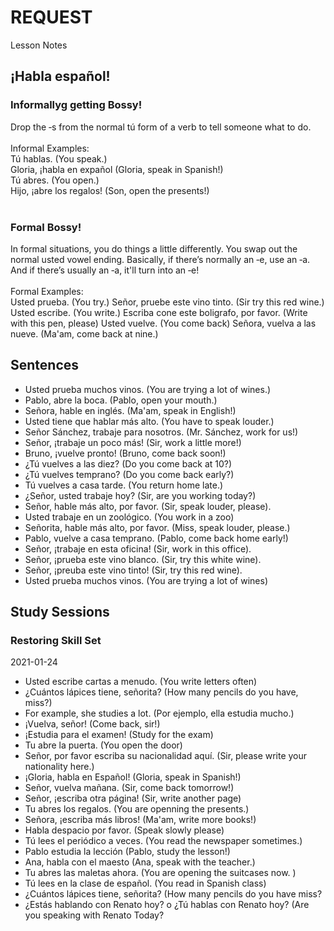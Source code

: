 # REQUEST
Lesson Notes <br>

## ¡Habla español!<br>

### Informallyg getting Bossy!<br>
Drop the ‑s from the normal tú form of a verb to tell someone what to do. <br>
<br>
Informal Examples: <br>
    Tú hablas. (You speak.) <br>
    Gloria, ¡habla en expañol (Gloria, speak in Spanish!) <br>
    Tú abres.  (You open.)<br>
    Hijo, ¡abre los regalos! (Son, open the presents!) <br>
    <br>
    
### Formal Bossy! <br>
In formal situations, you do things a little differently. You swap out the normal usted vowel ending. Basically, if there’s normally an ‑e, use an ‑a. And if there’s usually an ‑a, it'll turn into an ‑e!<br>
<br>
Formal Examples: <br>
    Usted prueba. (You try.) 
    Señor, pruebe este vino tinto.  (Sir try this red wine.) 
    Usted escribe. (You write.)
    Escriba cone este boligrafo, por favor. (Write with this pen, please)
    Usted vuelve. (You come back)
    Señora, vuelva a las nueve. (Ma'am, come back at nine.)
    

## Sentences  
* Usted prueba muchos vinos. (You are trying a lot of wines.)
* Pablo, abre la boca. (Pablo, open your mouth.)
* Señora, hable en inglés. (Ma'am, speak in English!) 
* Usted tiene que hablar más alto. (You have to speak louder.) 
* Señor Sánchez, trabaje para nosotros. (Mr. Sánchez, work for us!) 
* Señor, ¡trabaje un poco más! (Sir, work a little more!)
* Bruno, ¡vuelve pronto! (Bruno, come back soon!) 
* ¿Tú vuelves a las diez? (Do you come back at 10?) 
* ¿Tú vuelves temprano? (Do you come back early?) 
* Tú vuelves a casa tarde. (You return home late.) 
* ¿Señor, usted trabaje hoy?  (Sir, are you working today?)
* Señor, hable más alto, por favor. (Sir, speak louder, please).
* Usted trabaje en un zoológico. (You work in a zoo) 
* Señorita, hable más alto, por favor. (Miss, speak louder, please.) 
* Pablo, vuelve a casa temprano. (Pablo, come back home early!) 
* Señor, ¡trabaje en esta oficina! (Sir, work in this office). 
* Señor, ¡prueba este vino blanco.  (Sir, try this white wine).
* Señor, ¡preuba este vino tinto! (Sir, try this red wine). 
* Usted prueba muchos vinos. (You are trying a lot of wines) 

## Study Sessions

### Restoring Skill Set 
2021-01-24
* Usted escribe cartas a menudo. (You write letters often) 
* ¿Cuántos lápices tiene, señorita? (How many pencils do you have, miss?)
* For example, she studies a lot.  (Por ejemplo, ella estudia mucho.) 
* ¡Vuelva, señor! (Come back, sir!)
* ¡Estudia para el examen! (Study for the exam) 
* Tu abre la puerta. (You open the door) 
* Señor, por favor escriba su nacionalidad aquí. (Sir, please write your nationality here.)
* ¡Gloria, habla en Español! (Gloria, speak in Spanish!) 
* Señor, vuelva mañana. (Sir, come back tomorrow!) 
* Señor, ¡escriba otra página! (Sir, write another page) 
* Tu abres los regalos. (You are openning the presents.) 
* Señora, ¡escriba más libros! (Ma'am, write more books!)
* Habla despacio por favor. (Speak slowly please)
* Tú lees el periódico a veces. (You read the newspaper sometimes.)
* Pablo estudia la lección (Pablo, study the lesson!)
* Ana, habla con el maesto (Ana, speak with the teacher.)
* Tu abres las maletas ahora. (You are opening the suitcases now. )
* Tú lees en la clase de español. (You read in Spanish class) 
* ¿Cuántos lápices tiene, señorita? (How many pencils do you have miss?
* ¿Estás hablando con Renato hoy? o ¿Tú hablas con Renato hoy? (Are you speaking with Renato Today?
